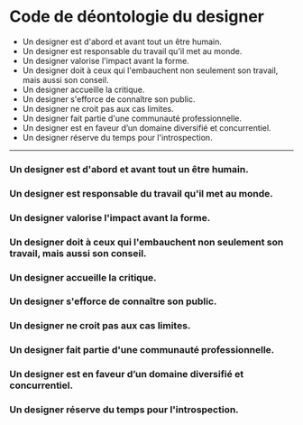 # Code de déontologie du designer

* Un designer est d'abord et avant tout un être humain.
* Un designer est responsable du travail qu'il met au monde.
* Un designer valorise l'impact avant la forme.
* Un designer doit à ceux qui l'embauchent non seulement son travail, mais aussi son conseil.
* Un designer accueille la critique.
* Un designer s'efforce de connaître son public.
* Un designer ne croit pas aux cas limites.
* Un designer fait partie d'une communauté professionnelle.
* Un designer est en faveur d’un domaine diversifié et concurrentiel.
* Un designer réserve du temps pour l'introspection.

***

### Un designer est d'abord et avant tout un être humain.
### Un designer est responsable du travail qu'il met au monde.
### Un designer valorise l'impact avant la forme.
### Un designer doit à ceux qui l'embauchent non seulement son travail, mais aussi son conseil.
### Un designer accueille la critique.
### Un designer s'efforce de connaître son public.
### Un designer ne croit pas aux cas limites.
### Un designer fait partie d'une communauté professionnelle.
### Un designer est en faveur d’un domaine diversifié et concurrentiel.
### Un designer réserve du temps pour l'introspection.
